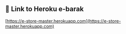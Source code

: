 
## 🔗 Link to Heroku e-barak
[https://e-store-master.herokuapp.com](https://e-store-master.herokuapp.com)
